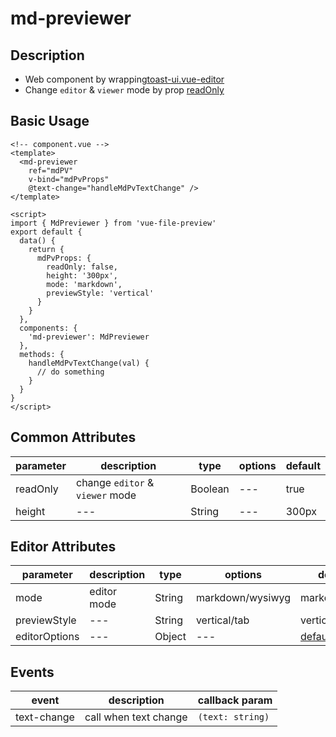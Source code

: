 # md-previewer

## Description

- Web component by wrapping[toast-ui.vue-editor](https://github.com/nhn/toast-ui.vue-editor)
- Change `editor` & `viewer` mode by prop [readOnly](/chapter/md-previewer/detail.md#readOnly)

## Basic Usage

<!-- prettier-ignore -->
```vue
<!-- component.vue -->
<template>
  <md-previewer
    ref="mdPV"
    v-bind="mdPvProps"
    @text-change="handleMdPvTextChange" />
</template>

<script>
import { MdPreviewer } from 'vue-file-preview'
export default {
  data() {
    return {
      mdPvProps: {
        readOnly: false,
        height: '300px',
        mode: 'markdown',
        previewStyle: 'vertical'
      }
    }
  },
  components: {
    'md-previewer': MdPreviewer
  },
  methods: {
    handleMdPvTextChange(val) {
      // do something
    }
  }
}
</script>
```

## Common Attributes

| parameter | description                     | type    | options | default |
| --------- | ------------------------------- | ------- | ------- | ------- |
| readOnly  | change `editor` & `viewer` mode | Boolean | ---     | true    |
| height    | ---                             | String  | ---     | 300px   |

## Editor Attributes

| parameter     | description | type   | options          | default                                                            |
| ------------- | ----------- | ------ | ---------------- | ------------------------------------------------------------------ |
| mode          | editor mode | String | markdown/wysiwyg | markdown                                                           |
| previewStyle  | ---         | String | vertical/tab     | vertical                                                           |
| editorOptions | ---         | Object | ---              | [defaultOptions](https://github.com/nhn/toast-ui.vue-editor#props) |

## Events

| event       | description           | callback param   |
| ----------- | --------------------- | ---------------- |
| text-change | call when text change | `(text: string)` |
